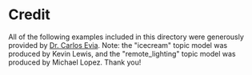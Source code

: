 # Credit

All of the following examples included in this directory were generously provided by [Dr. Carlos Evia](http://www.faculty.english.vt.edu/evia/). Note: the "icecream" topic model was produced by Kevin Lewis, and the "remote_lighting" topic model was produced by Michael Lopez. Thank you!